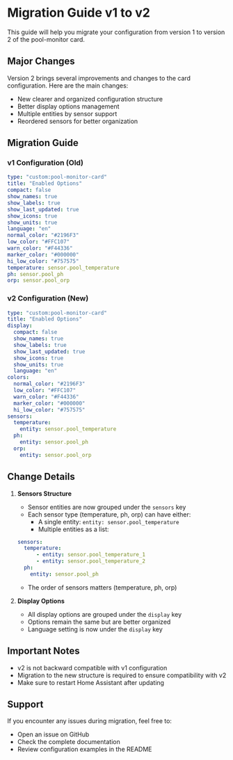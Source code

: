 # Migration Guide v1 to v2

This guide will help you migrate your configuration from version 1 to version 2 of the pool-monitor card.

## Major Changes

Version 2 brings several improvements and changes to the card configuration. Here are the main changes:

- New clearer and organized configuration structure
- Better display options management
- Multiple entities by sensor support
- Reordered sensors for better organization

## Migration Guide

### v1 Configuration (Old)

```yaml
type: "custom:pool-monitor-card"
title: "Enabled Options"
compact: false
show_names: true
show_labels: true
show_last_updated: true
show_icons: true
show_units: true
language: "en"
normal_color: "#2196F3"
low_color: "#FFC107"
warn_color: "#F44336"
marker_color: "#000000"
hi_low_color: "#757575"
temperature: sensor.pool_temperature
ph: sensor.pool_ph
orp: sensor.pool_orp
```

### v2 Configuration (New)

```yaml
type: "custom:pool-monitor-card"
title: "Enabled Options"
display:
  compact: false
  show_names: true
  show_labels: true
  show_last_updated: true
  show_icons: true
  show_units: true
  language: "en"
colors:
  normal_color: "#2196F3"
  low_color: "#FFC107"
  warn_color: "#F44336"
  marker_color: "#000000"
  hi_low_color: "#757575"
sensors:
  temperature:
    entity: sensor.pool_temperature
  ph:
    entity: sensor.pool_ph
  orp:
    entity: sensor.pool_orp
```

## Change Details

1. **Sensors Structure**
   - Sensor entities are now grouped under the `sensors` key
   - Each sensor type (temperature, ph, orp) can have either:
     * A single entity: `entity: sensor.pool_temperature`
     * Multiple entities as a list:
   ```yaml
   sensors:
     temperature:
         - entity: sensor.pool_temperature_1
         - entity: sensor.pool_temperature_2
     ph:
       entity: sensor.pool_ph
   ```
   - The order of sensors matters (temperature, ph, orp)

2. **Display Options**
   - All display options are grouped under the `display` key
   - Options remain the same but are better organized
   - Language setting is now under the `display` key


## Important Notes

- v2 is not backward compatible with v1 configuration
- Migration to the new structure is required to ensure compatibility with v2
- Make sure to restart Home Assistant after updating

## Support

If you encounter any issues during migration, feel free to:
- Open an issue on GitHub
- Check the complete documentation
- Review configuration examples in the README
